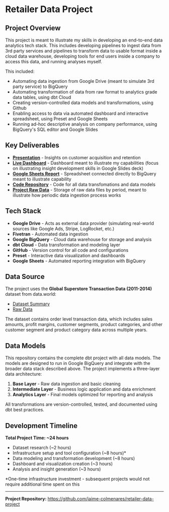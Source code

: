 # Retailer Data Project

## Project Overview

This project is meant to illustrate my skills in developing an end-to-end data analytics tech stack.  This includes developing pipelines to ingest data from 3rd party services and pipelines to transform data to usable format inside a cloud data warehouse, developing tools for end users inside a company to access this data, and running analyses myself.

This included:
- Automating data ingestion from Google Drive (meant to simulate 3rd party service) to BigQuery
- Automating transformation of data from raw format to analytics grade data tables, using dbt Cloud
- Creating version-controlled data models and transformations, using Github
- Enabling access to data via automated dashboard and interactive spreadsheet, using Preset and Google Sheets
- Running ad-hoc descriptive analysis on company performance, using BigQuery's SQL editor and Google Slides

## Key Deliverables

- **[Presentation](link-to-slides)** - Insights on customer acquisition and retention
- **[Live Dashboard](https://340c79e3.us1a.app.preset.io/superset/dashboard/5/?native_filters_key=RIzc1Pxq9dEM3EbNSvhePyYsFqvPsoSukqXSzdUNQ0-0dxFFQk0NZpn4Hf0VNVSv)** - Dashboard meant to illustrate my capabilities (focus on illustrating insight development skills in Google Slides deck)
- **[Google Sheets Report](link-to-sheets)** - Spreadsheet connected directly to BigQuery meant to illustrate capability
- **[Code Repository](https://github.com/jaime-colmenares/retailer-data-project/blob/main/README.md)** - Code for all data transfomations and data models
- **[Project Raw Data](https://drive.google.com/drive/u/0/folders/1a71jlXnOEhfqnRUdxJ7bEw2jXpLYf7Iu)** - Storage of raw data files by period, meant to illustrate how periodic data ingestion process works

## Tech Stack

- **Google Drive** - Acts as external data provider (simulating real-world sources like Google Ads, Stripe, LogRocket, etc.)
- **Fivetran** - Automated data ingestion
- **Google BigQuery** - Cloud data warehouse for storage and analysis
- **dbt Cloud** - Data transformation and modeling layer
- **GitHub** - Version control for all code and configurations
- **Preset** - Interactive data visualization and dashboards
- **Google Sheets** - Automated reporting integration with BigQuery

## Data Source

The project uses the **Global Superstore Transaction Data (2011-2014)** dataset from data.world:
- [Dataset Summary](https://data.world/asepetruk/global-superstore)
- [Raw Data](https://data.world/jcolmenaresv/edaglobalsuperstoretransactiondata20112014/workspace/file?agentid=asepetruk&datasetid=global-superstore&filename=Global+Data+Superstore.xls)

The dataset contains order level transaction data, which includes sales amounts, profit margins, customer segments, product categories, and other customer segment and product category data across multiple years.

## Data Models

This repository contains the complete dbt project with all data models. The models are designed to run in Google BigQuery and integrate with the broader data stack described above.
The project implements a three-layer data architecture:

1. **Base Layer** - Raw data ingestion and basic cleaning
2. **Intermediate Layer** - Business logic application and data enrichment  
3. **Analytics Layer** - Final models optimized for reporting and analysis

All transformations are version-controlled, tested, and documented using dbt best practices.

## Development Timeline

**Total Project Time: ~24 hours**

- Dataset research (~2 hours)
- Infrastructure setup and tool configuration (~8 hours)*
- Data modeling and transformation development (~8 hours)
- Dashboard and visualization creation (~3 hours)
- Analysis and insight generation (~3 hours)

*One-time infrastructure investment - subsequent projects would not require additional time spent on this 

---

**Project Repository:** https://github.com/jaime-colmenares/retailer-data-project
